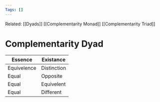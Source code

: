 ```yaml
---
Tags: []
---
```

Related: [[Dyads]] [[Complementarity Monad]] [[Complementarity Triad]]
# Complementarity Dyad

| Essence | Existance |
|---|---|
| Equivelence | Distinction |
| Equal | Opposite |
| Equal | Equivelent | <- Best candidate?
| Equal | Different |

